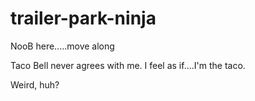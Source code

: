 # trailer-park-ninja
NooB here.....move along

Taco Bell never agrees with me.  I feel as if....I'm the taco.

Weird, huh?
